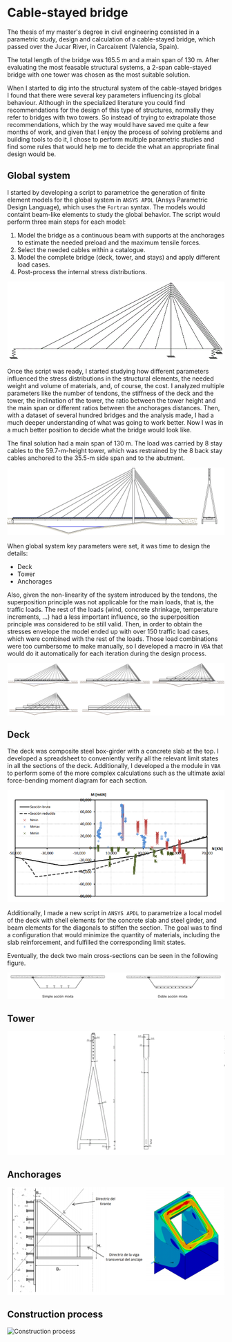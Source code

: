 # Cable-stayed bridge

The thesis of my master's degree in civil engineering consisted in a parametric study, design and calculation of a cable-stayed bridge, which passed over the Jucar River, in Carcaixent (Valencia, Spain).

The total length of the bridge was 165.5 m and a main span of 130 m. After evaluating the most feasable structural systems, a 2-span cable-stayed bridge with one tower was chosen as the most suitable solution.

When I started to dig into the structural system of the cable-stayed bridges I found that there were several key parameters influencing its global behaviour. Although in the specialized literature you could find recommendations for the design of this type of structures, normally they refer to bridges with two towers. So instead of trying to extrapolate those recommendations, which by the way would have saved me quite a few months of work, and given that I enjoy the process of solving problems and building tools to do it, I chose to perform multiple parametric studies and find some rules that would help me to decide the what an appropriate final design would be.

## Global system

I started by developing a script to parametrice the generation of finite element models for the global system in `ANSYS APDL` (Ansys Parametric Design Language), which uses the `Fortran` syntax. The models would containt beam-like elements to study the global behavior. The script would perform three main steps for each model:
1. Model the bridge as a continuous beam with supports at the anchorages to estimate the needed preload and the maximum tensile forces.
2. Select the needed cables within a catalogue.
3. Model the complete bridge (deck, tower, and stays) and apply different load cases.
4. Post-process the internal stress distributions.

![Global FEM](010-global-fem.gif)

Once the script was ready, I started studying how different parameters influenced the stress distributions in the structural elements, the needed weight and volume of materials, and, of course, the cost. I analyzed multiple parameters like the number of tendons, the stiffness of the deck and the tower, the inclination of the tower, the ratio between the tower height and the main span or different ratios between the anchorages distances. Then, with a dataset of several hundred bridges and the analysis made, I had a much deeper understanding of what was going to work better. Now I was in a much better position to decide what the bridge would look like.

The final solution had a main span of 130 m. The load was carried by 8 stay cables to the 59.7-m-height tower, which was restrained by the 8 back stay cables anchored to the 35.5-m side span and to the abutment.

![General view](011-general-view2.gif)

When global system key parameters were set, it was time to design the details:
- Deck
- Tower
- Anchorages

Also, given the non-linearity of the system introduced by the tendons, the superposition principle was not applicable for the main loads, that is, the traffic loads. The rest of the loads (wind, concrete shrinkage, temperature increments, ...) had a less important influence, so the superposition principle was considered to be still valid. Then, in order to obtain the stresses envelope the model ended up with over 150 traffic load cases, which were combined with the rest of the loads. Those load combinations were too cumbersome to make manually, so I developed a macro in `VBA` that would do it automatically for each iteration during the design process.

![Live loads application](012-live-loads.png)

## Deck

The deck was composite steel box-girder with a concrete slab at the top. I developed a spreadsheet to conveniently verify all the relevant limit states in all the sections of the deck. Additionally, I developed a the module in `VBA` to perform some of the more complex calculations such as the ultimate axial force-bending moment diagram for each section.

![Composite deck ULS N-M diagram](020-deck-NMdiagram.png)

Additionally, I made a new script in `ANSYS APDL` to parametrize a local model of the deck with shell elements for the concrete slab and steel girder, and beam elements for the diagonals to stiffen the section. The goal was to find a configuration that would minimize the quantity of materials, including the slab reinforcement, and fulfilled the corresponding limit states.

Eventually, the deck two main cross-sections can be seen in the following figure.

![Composite deck cross-sections](021-deck-sections.png)

## Tower

![Tower](030-tower.gif)

## Anchorages

![Anchorage in the tower](040-anchorage-tower.png)

## Construction process

![Construction process](050-cp.png)